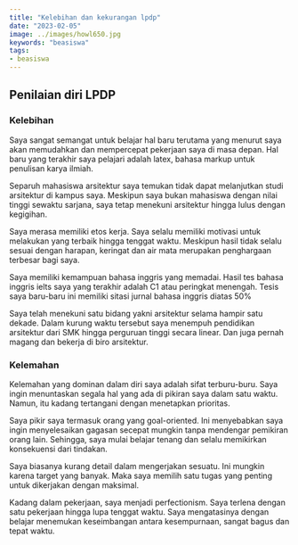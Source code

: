 ```yaml
---
title: "Kelebihan dan kekurangan lpdp"
date: "2023-02-05"
image: ../images/howl650.jpg
keywords: "beasiswa"
tags:
- beasiswa
---
```

## Penilaian diri LPDP


### Kelebihan

Saya sangat semangat untuk belajar hal baru terutama yang menurut saya akan memudahkan dan mempercepat pekerjaan saya di masa depan. Hal baru yang terakhir saya pelajari adalah latex, bahasa markup untuk penulisan karya ilmiah.

Separuh mahasiswa arsitektur saya temukan tidak dapat melanjutkan studi arsitektur di kampus saya. Meskipun saya bukan mahasiswa dengan nilai tinggi sewaktu sarjana, saya tetap menekuni arsitektur hingga lulus dengan kegigihan.

Saya merasa memiliki etos kerja. Saya selalu memiliki motivasi untuk melakukan yang terbaik hingga tenggat waktu. Meskipun hasil tidak selalu sesuai dengan harapan, keringat dan air mata merupakan penghargaan terbesar bagi saya.

Saya memiliki kemampuan bahasa inggris yang memadai. Hasil tes bahasa inggris ielts saya yang terakhir adalah C1 atau peringkat menengah. Tesis saya baru-baru ini memiliki sitasi jurnal bahasa inggris diatas 50%

Saya telah menekuni satu bidang yakni arsitektur selama hampir satu dekade. Dalam kurung waktu tersebut saya menempuh pendidikan arsitektur dari SMK hingga perguruan tinggi secara linear. Dan juga pernah magang dan bekerja di biro arsitektur.

### Kelemahan

Kelemahan yang dominan dalam diri saya adalah sifat terburu-buru. Saya ingin menuntaskan segala hal yang ada di pikiran saya dalam satu waktu. Namun, itu kadang tertangani dengan menetapkan prioritas.

Saya pikir saya termasuk orang yang goal-oriented. Ini menyebabkan saya ingin menyelesaikan gagasan secepat mungkin tanpa mendengar pemikiran orang lain. Sehingga, saya mulai belajar tenang dan selalu memikirkan konsekuensi dari tindakan.

Saya biasanya kurang detail dalam mengerjakan sesuatu. Ini mungkin karena target yang banyak. Maka saya memilih satu tugas yang penting untuk dikerjakan dengan maksimal.

Kadang dalam pekerjaan, saya menjadi perfectionism. Saya terlena dengan satu pekerjaan hingga lupa tenggat waktu. Saya mengatasinya dengan belajar menemukan keseimbangan antara kesempurnaan, sangat bagus dan tepat waktu.
